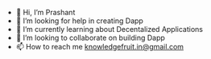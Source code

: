 - 👋 Hi, I’m Prashant
- 👀 I’m looking for help in creating Dapp
- 🌱 I’m currently learning about Decentalized Applications
- 💞️ I’m looking to collaborate on building Dapp
- 📫 How to reach me knowledgefruit.in@gmail.com

<!---
rajput1rana/rajput1rana is a ✨ special ✨ repository because its `README.md` (this file) appears on your GitHub profile.
You can click the Preview link to take a look at your changes.
--->
